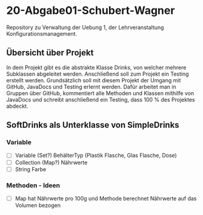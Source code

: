 # 20-Abgabe01-Schubert-Wagner
Repository zu Verwaltung der Uebung 1, der Lehrveranstaltung Konfigurationsmanagement.

## Übersicht über Projekt

In dem Projekt gibt es die abstrakte Klasse Drinks, von welcher mehrere Subklassen abgeleitet werden. Anschließend soll zum Projekt ein Testing erstellt werden.
Grundsätzlich soll mit diesem Projekt der Umgang mit GitHub, JavaDocs und Testing erlernt werden. Dafür arbeitet man in Gruppen über GitHub, kommentiert alle Methoden und Klassen mithilfe von JavaDocs und schreibt anschließend ein Testing, dass 100 % des Projektes abdeckt.

## SoftDrinks als Unterklasse von SimpleDrinks
### Variable
 - [ ] Variable (Set?) BehälterTyp (Plastik Flasche, Glas Flasche, Dose)
 - [ ] Collection (Map?) Nährwerte
 - [ ] String Farbe

### Methoden - Ideen
 - [ ] Map hat Nährwerte pro 100g und Methode berechnet Nährwerte auf das Volumen bezogen
